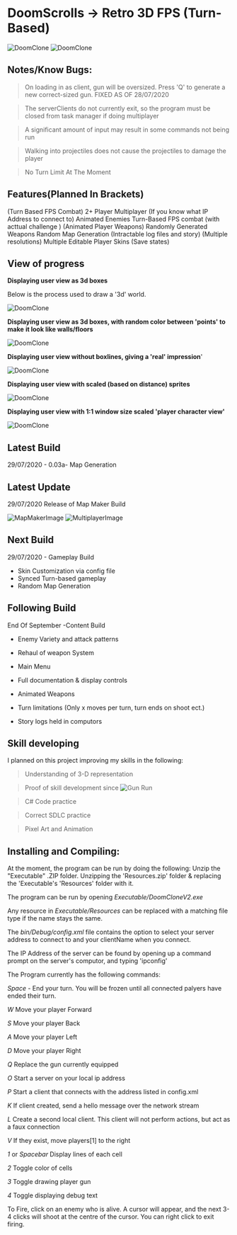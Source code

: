 # DoomScrolls -> Retro 3D FPS (Turn-Based)

![DoomClone](Title.png)
![DoomClone](SalesPitchImage.PNG)

## Notes/Know Bugs:

> On loading in as client, gun will be oversized. Press 'Q' to generate a new correct-sized gun. FIXED AS OF 28/07/2020

> The serverClients do not currently exit, so the program must be closed from task manager if doing multiplayer

> A significant amount of input may result in some commands not being run

> Walking into projectiles does not cause the projectiles to damage the player

>No Turn Limit At The Moment

## Features(Planned In Brackets)

(Turn Based FPS Combat)
2+ Player Multiplayer (If you know what IP Address to connect to)
Animated Enemies
Turn-Based FPS combat (with acttual challenge )
(Animated Player Weapons)
Randomly Generated Weapons
Random Map Generation
(Intractable log files and story)
(Multiple resolutions)
Multiple Editable Player Skins
(Save states)

## View of progress
**Displaying user view as 3d boxes**

Below is the process used to draw a '3d' world.

![DoomClone](CellLines.PNG)

**Displaying user view as 3d boxes, with random color between 'points' to make**
**it look like walls/floors**

![DoomClone](ColorCellLines.PNG)

**Displaying user view without boxlines, giving a 'real' impression**'

![DoomClone](ColorCells.PNG)

**Displaying user view with scaled (based on distance) sprites**

![DoomClone](ColorCellsEnemies.PNG)

**Displaying user view with 1:1 window size scaled 'player character view'**

![DoomClone](ColorCellEnemiesGun.PNG)


## Latest Build

29/07/2020 - 0.03a- Map Generation

## Latest Update

29/07/2020 Release of Map Maker Build

![MapMakerImage](MapMaker.PNG)
![MultiplayerImage](Multiplayer.PNG)

## Next Build

29/07/2020 - Gameplay Build
* Skin Customization via config file
* Synced Turn-based gameplay
* Random Map Generation

## Following Build

End Of September -Content Build

* Enemy Variety and attack patterns

* Rehaul of weapon System

* Main Menu

* Full documentation & display controls

* Animated Weapons

* Turn limitations (Only x moves per turn, turn ends on shoot ect.)

* Story logs held in computors


## Skill developing

I planned on this project improving my skills in the following:

>Understanding of 3-D representation

>Proof of skill development since ![Gun Run](https://github.com/StarshipladDev/GunRun)

>C# Code practice

>Correct SDLC practice

>Pixel Art and Animation

## Installing and Compiling:
At the moment, the program can be run by doing the following:
Unzip the "Executable" .ZIP folder.
Unzipping the 'Resources.zip' folder & replacing the 'Executable's 'Resources' folder with it.

The program can be run by opening *Executable/DoomCloneV2.exe*

Any resource in *Executable/Resources* can be replaced with a matching file type if the name stays the same.

The *bin/Debug/config.xml* file contains the option to select your server address to connect to and your clientName when you connect.

The IP Address of the server can be found by opening up a command prompt on the server's computor, and typing 'ipconfig'

The Program currently has the following commands:

*Space* - End your turn. You will be frozen until all connected palyers have ended their turn.

*W* Move your player Forward

*S* Move your player Back

*A* Move your player Left

*D* Move your player Right

*Q* Replace the gun currently equipped

*O* Start a server on your local ip address

*P* Start a client that connects with the address listed in config.xml

*K* If client created, send a hello message over the network stream

*L* Create a second local client. This client will not perform actions, but act as a faux connection

*V* If they exist, move players[1] to the right

*1* or *Spacebar* Display lines of each cell

*2* Toggle color of cells

*3* Toggle drawing player gun

*4* Toggle displaying debug text

To Fire, click on an enemy who is alive. A cursor will appear,
and the next 3-4 clicks will shoot at the centre of the cursor.
You can right click to exit firing.
